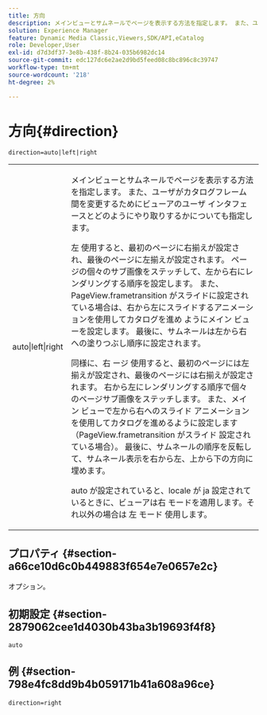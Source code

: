 ```yaml
---
title: 方向
description: メインビューとサムネールでページを表示する方法を指定します。 また、ユーザがカタログフレーム間を変更するためにビューアのユーザ インタフェースとどのようにやり取りするかについても指定します。
solution: Experience Manager
feature: Dynamic Media Classic,Viewers,SDK/API,eCatalog
role: Developer,User
exl-id: d7d3df37-3e8b-438f-8b24-035b6982dc14
source-git-commit: edc127dc6e2ae2d9bd5feed08c8bc896c8c39747
workflow-type: tm+mt
source-wordcount: '218'
ht-degree: 2%

---
```


# 方向{#direction}

`direction=auto|left|right`

<table id="table_1D425B7685D448459CD3FE8D683C813C"> 
 <tbody> 
  <tr> 
   <td colname="col1"> <p> <span class="codeph"> auto|left|right </span> </p> </td> 
   <td colname="col2"> <p>メインビューとサムネールでページを表示する方法を指定します。 また、ユーザがカタログフレーム間を変更するためにビューアのユーザ インタフェースとどのようにやり取りするかについても指定します。 </p> <p>左 </span><span class="codeph"> 使用すると、最初のページに右揃えが設定され、最後のページに左揃えが設定されます。 ページの個々のサブ画像をステッチして、左から右にレンダリングする順序を設定します。 また、PageView.frametransition </span> がスライドに設定されている場合は、右から左にスライドするアニメーションを使用してカタログを進め <span class="codeph"> ようにメイン ビューを設定します。 最後に、サムネールは左から右への塗りつぶし順序に設定されます。 </p> <p>同様に、右 </span> ージ <span class="codeph"> 使用すると、最初のページには左揃えが設定され、最後のページには右揃えが設定されます。 右から左にレンダリングする順序で個々のページサブ画像をステッチします。 また、メイン ビューで左から右へのスライド アニメーションを使用してカタログを進めるように設定します（PageView.frametransition </span> がスライド <span class="codeph"> 設定されている場合）。 最後に、サムネールの順序を反転して、サムネール表示を右から左、上から下の方向に埋めます。 </p> <p><span class="codeph"> auto </span> が設定されていると、locale が <span class="codeph"> ja<span class="codeph"> 設定されているときに、ビューアは右 </span> モードを適用します。それ以外の場合は </span> 左 </span> モード <span class="codeph"> 使用します。 </p> </td> 
  </tr> 
 </tbody> 
</table>

## プロパティ {#section-a66ce10d6c0b449883f654e7e0657e2c}

オプション。

## 初期設定 {#section-2879062cee1d4030b43ba3b19693f4f8}

`auto`

## 例 {#section-798e4fc8dd9b4b059171b41a608a96ce}

`direction=right`
